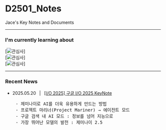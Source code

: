 # D2501_Notes
Jace's Key Notes and Documents

---
### I'm currently learning about
[![관심사](https://skillicons.dev/icons?i=idea,vscode,github,docker,aws,gcp)] <br/>
[![관심사](https://skillicons.dev/icons?i=python,fastapi,django,java,spring,rust)] <br/>
[![관심사](https://skillicons.dev/icons?i=nodejs,nextjs,react,vue)] <br/>

---
### Recent News
- 2025.05.20 &ensp;|&ensp; [[I/O 2025] 구글 I/O 2025 KeyNote ](https://blog.google/intl/ko-kr/products/io-2025-keynote/)
<pre>
    - 제미나이로 AI를 더욱 유용하게 만드는 방법
    - 프로젝트 마리너(Project Mariner) → 에이전트 모드
    - 구글 검색 내 AI 모드 : 정보를 넘어 지능으로
    - 가장 뛰어난 모델의 발전 : 제미나이 2.5
</pre>

